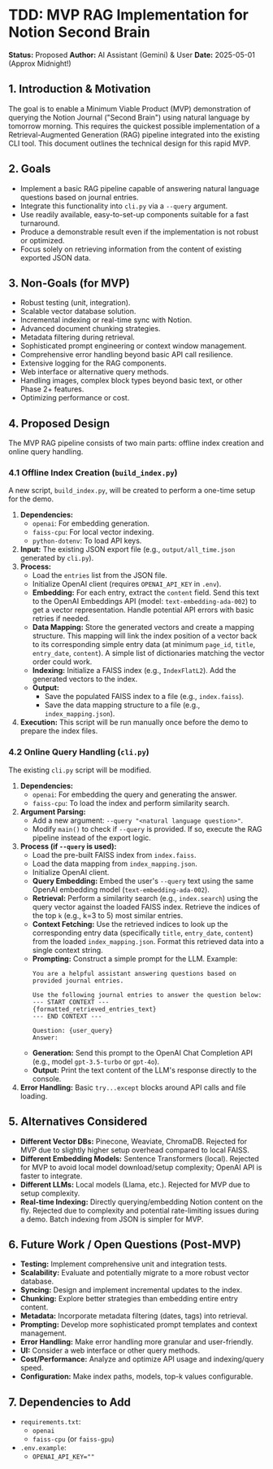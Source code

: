 # TDD: MVP RAG Implementation for Notion Second Brain

**Status:** Proposed
**Author:** AI Assistant (Gemini) & User
**Date:** 2025-05-01 (Approx Midnight!)

## 1. Introduction & Motivation

The goal is to enable a Minimum Viable Product (MVP) demonstration of querying the Notion Journal ("Second Brain") using natural language by tomorrow morning. This requires the quickest possible implementation of a Retrieval-Augmented Generation (RAG) pipeline integrated into the existing CLI tool. This document outlines the technical design for this rapid MVP.

## 2. Goals

*   Implement a basic RAG pipeline capable of answering natural language questions based on journal entries.
*   Integrate this functionality into `cli.py` via a `--query` argument.
*   Use readily available, easy-to-set-up components suitable for a fast turnaround.
*   Produce a demonstrable result even if the implementation is not robust or optimized.
*   Focus solely on retrieving information from the content of existing exported JSON data.

## 3. Non-Goals (for MVP)

*   Robust testing (unit, integration).
*   Scalable vector database solution.
*   Incremental indexing or real-time sync with Notion.
*   Advanced document chunking strategies.
*   Metadata filtering during retrieval.
*   Sophisticated prompt engineering or context window management.
*   Comprehensive error handling beyond basic API call resilience.
*   Extensive logging for the RAG components.
*   Web interface or alternative query methods.
*   Handling images, complex block types beyond basic text, or other Phase 2+ features.
*   Optimizing performance or cost.

## 4. Proposed Design

The MVP RAG pipeline consists of two main parts: offline index creation and online query handling.

### 4.1 Offline Index Creation (`build_index.py`)

A new script, `build_index.py`, will be created to perform a one-time setup for the demo.

1.  **Dependencies:**
    *   `openai`: For embedding generation.
    *   `faiss-cpu`: For local vector indexing.
    *   `python-dotenv`: To load API keys.
2.  **Input:** The existing JSON export file (e.g., `output/all_time.json` generated by `cli.py`).
3.  **Process:**
    *   Load the `entries` list from the JSON file.
    *   Initialize OpenAI client (requires `OPENAI_API_KEY` in `.env`).
    *   **Embedding:** For each entry, extract the `content` field. Send this text to the OpenAI Embeddings API (model: `text-embedding-ada-002`) to get a vector representation. Handle potential API errors with basic retries if needed.
    *   **Data Mapping:** Store the generated vectors and create a mapping structure. This mapping will link the index position of a vector back to its corresponding simple entry data (at minimum `page_id`, `title`, `entry_date`, `content`). A simple list of dictionaries matching the vector order could work.
    *   **Indexing:** Initialize a FAISS index (e.g., `IndexFlatL2`). Add the generated vectors to the index.
    *   **Output:**
        *   Save the populated FAISS index to a file (e.g., `index.faiss`).
        *   Save the data mapping structure to a file (e.g., `index_mapping.json`).
4.  **Execution:** This script will be run manually once before the demo to prepare the index files.

### 4.2 Online Query Handling (`cli.py`)

The existing `cli.py` script will be modified.

1.  **Dependencies:**
    *   `openai`: For embedding the query and generating the answer.
    *   `faiss-cpu`: To load the index and perform similarity search.
2.  **Argument Parsing:**
    *   Add a new argument: `--query "<natural language question>"`.
    *   Modify `main()` to check if `--query` is provided. If so, execute the RAG pipeline instead of the export logic.
3.  **Process (if `--query` is used):**
    *   Load the pre-built FAISS index from `index.faiss`.
    *   Load the data mapping from `index_mapping.json`.
    *   Initialize OpenAI client.
    *   **Query Embedding:** Embed the user's `--query` text using the same OpenAI embedding model (`text-embedding-ada-002`).
    *   **Retrieval:** Perform a similarity search (e.g., `index.search`) using the query vector against the loaded FAISS index. Retrieve the indices of the top `k` (e.g., k=3 to 5) most similar entries.
    *   **Context Fetching:** Use the retrieved indices to look up the corresponding entry data (specifically `title`, `entry_date`, `content`) from the loaded `index_mapping.json`. Format this retrieved data into a single context string.
    *   **Prompting:** Construct a simple prompt for the LLM. Example:
        ```
        You are a helpful assistant answering questions based on provided journal entries.

        Use the following journal entries to answer the question below:
        --- START CONTEXT ---
        {formatted_retrieved_entries_text}
        --- END CONTEXT ---

        Question: {user_query}
        Answer:
        ```
    *   **Generation:** Send this prompt to the OpenAI Chat Completion API (e.g., model `gpt-3.5-turbo` or `gpt-4o`).
    *   **Output:** Print the text content of the LLM's response directly to the console.
4.  **Error Handling:** Basic `try...except` blocks around API calls and file loading.

## 5. Alternatives Considered

*   **Different Vector DBs:** Pinecone, Weaviate, ChromaDB. Rejected for MVP due to slightly higher setup overhead compared to local FAISS.
*   **Different Embedding Models:** Sentence Transformers (local). Rejected for MVP to avoid local model download/setup complexity; OpenAI API is faster to integrate.
*   **Different LLMs:** Local models (Llama, etc.). Rejected for MVP due to setup complexity.
*   **Real-time Indexing:** Directly querying/embedding Notion content on the fly. Rejected due to complexity and potential rate-limiting issues during a demo. Batch indexing from JSON is simpler for MVP.

## 6. Future Work / Open Questions (Post-MVP)

*   **Testing:** Implement comprehensive unit and integration tests.
*   **Scalability:** Evaluate and potentially migrate to a more robust vector database.
*   **Syncing:** Design and implement incremental updates to the index.
*   **Chunking:** Explore better strategies than embedding entire entry content.
*   **Metadata:** Incorporate metadata filtering (dates, tags) into retrieval.
*   **Prompting:** Develop more sophisticated prompt templates and context management.
*   **Error Handling:** Make error handling more granular and user-friendly.
*   **UI:** Consider a web interface or other query methods.
*   **Cost/Performance:** Analyze and optimize API usage and indexing/query speed.
*   **Configuration:** Make index paths, models, top-k values configurable.

## 7. Dependencies to Add

*   `requirements.txt`:
    *   `openai`
    *   `faiss-cpu` (or `faiss-gpu`)
*   `.env.example`:
    *   `OPENAI_API_KEY=""` 
